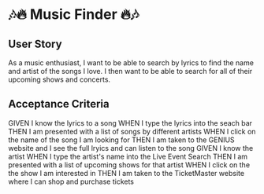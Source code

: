 # 🎶🔥 Music Finder 🔥🎶


## User Story

As a music enthusiast, I want to be able to search by lyrics to find the name and artist of the songs I love.  I then want to be able to search for all of their upcoming shows and concerts.


## Acceptance Criteria

GIVEN I know the lyrics to a song
WHEN I type the lyrics into the seach bar
THEN I am presented with a list of songs by different artists
WHEN I click on the name of the song I am looking for
THEN I am taken to the GENIUS website and I see the full lryics and can listen to the song
GIVEN I know the artist
WHEN I type the artist's name into the Live Event Search
THEN I am presented with a list of upcoming shows for that artist
WHEN I click on the the show I am interested in
THEN I am taken to the TicketMaster website where I can shop and purchase tickets